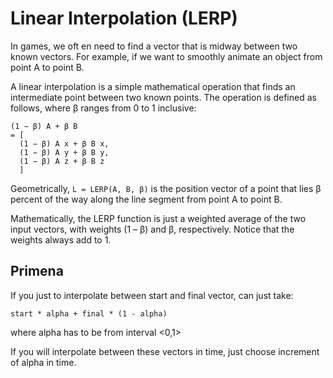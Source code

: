 # Linear Interpolation (LERP)

In games, we oft en need to find a vector that is midway between two known vectors. For example, if we want to smoothly animate an object from point A to point B.

A linear interpolation is a simple mathematical operation that finds an intermediate point between two known points. The operation is defined as follows, where β ranges from 0 to 1 inclusive:

```
(1 − β) A + β B
= [
  (1 − β) A x + β B x,
  (1 − β) A y + β B y,
  (1 − β) A z + β B z
  ]
```

Geometrically, `L = LERP(A, B, β)` is the position vector of a point that lies β percent of the way along the line segment from point A to point B.

Mathematically, the LERP function is just a weighted average of the two input vectors, with weights (1 – β) and β, respectively. Notice that the weights always add to 1.

## Primena

If you just to interpolate between start and final vector, can just take:
```
start * alpha + final * (1 - alpha)
```
where alpha has to be from interval <0,1>

If you will interpolate between these vectors in time, just choose increment of alpha in time.
